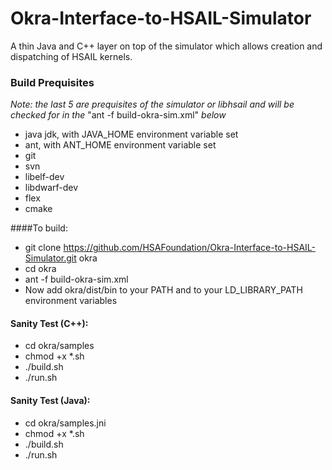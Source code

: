 Okra-Interface-to-HSAIL-Simulator
=================================

A thin Java and C++ layer on top of the simulator which allows creation and dispatching of HSAIL kernels.

### Build Prequisites
_Note: the last 5 are prequisites of the simulator or libhsail and will be checked for in the_ "ant -f build-okra-sim.xml" _below_

  * java jdk, with JAVA_HOME environment variable set
  * ant, with ANT_HOME environment variable set
  * git
  * svn
  * libelf-dev
  * libdwarf-dev
  * flex
  * cmake

####To build:
* git clone https://github.com/HSAFoundation/Okra-Interface-to-HSAIL-Simulator.git okra
* cd okra
* ant -f build-okra-sim.xml
* Now add okra/dist/bin to your PATH and to your LD\_LIBRARY\_PATH environment variables

#### Sanity Test (C++):
  * cd okra/samples
  * chmod +x *.sh
  * ./build.sh
  * ./run.sh

#### Sanity Test (Java):
  * cd okra/samples.jni
  * chmod +x *.sh
  * ./build.sh
  * ./run.sh

